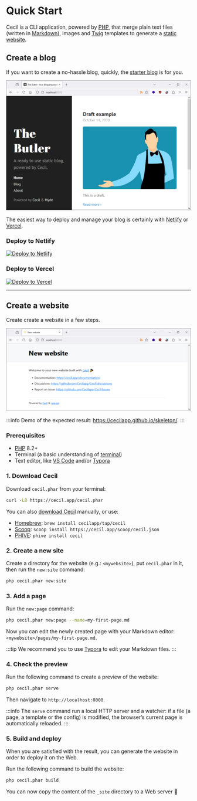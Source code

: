 <!--
description: "Create a new website and preview it locally."
date: 2020-12-19
updated: 2025-10-08
menu: home
-->
# Quick Start

Cecil is a CLI application, powered by [PHP](https://www.php.net), that merge plain text files (written in [Markdown](https://daringfireball.net/projects/markdown/)), images and [Twig](https://twig.symfony.com/) templates to generate a [static website](https://en.wikipedia.org/wiki/Static_web_page).

## Create a blog

If you want to create a no-hassle blog, quickly, the [starter blog](https://github.com/Cecilapp/the-butler#readme) is for you.

[![New blog example](/docs/cecil-newblog.png)](https://github.com/Cecilapp/the-butler#readme)

The easiest way to deploy and manage your blog is certainly with [Netlify](https://cecil.app/hosting/netlify/deploy/) or [Vercel](https://cecil.app/hosting/vercel/deploy/).

### Deploy to Netlify

[![Deploy to Netlify](https://www.netlify.com/img/deploy/button.svg)](https://cecil.app/hosting/netlify/deploy/)

### Deploy to Vercel

[![Deploy to Vercel](https://vercel.com/button/default.svg)](https://cecil.app/hosting/vercel/deploy/)

----

## Create a website

Create create a website in a few steps.

[![New website example](/docs/cecil-newsite.png)](https://cecilapp.github.io/skeleton/)

:::info
Demo of the expected result: <https://cecilapp.github.io/skeleton/>.
:::

### Prerequisites

- [PHP](https://php.net/manual/en/install.php) 8.2+
- Terminal (a basic understanding of [terminal](https://wikipedia.org/wiki/Terminal_emulator))
- Text editor, like [VS Code](https://code.visualstudio.com) and/or [Typora](https://typora.io)

### 1. Download Cecil

Download `cecil.phar` from your terminal:

```bash
curl -LO https://cecil.app/cecil.phar
```

You can also [download Cecil](https://cecil.app/download/) manually, or use:

- [Homebrew](https://brew.sh): `brew install cecilapp/tap/cecil`
- [Scoop](https://scoop.sh): `scoop install https://cecil.app/scoop/cecil.json`
- [PHIVE](https://phar.io): `phive install cecil`

### 2. Create a new site

Create a directory for the website (e.g.: `<mywebsite>`), put `cecil.phar` in it, then run the `new:site` command:

```bash
php cecil.phar new:site
```

### 3. Add a page

Run the `new:page` command:

```bash
php cecil.phar new:page --name=my-first-page.md
```

Now you can edit the newly created page with your Markdown editor: `<mywebsite>/pages/my-first-page.md`.

:::tip
We recommend you to use [Typora](https://www.typora.io) to edit your Markdown files.
:::

### 4. Check the preview

Run the following command to create a preview of the website:

```bash
php cecil.phar serve
```

Then navigate to `http://localhost:8000`.

:::info
The `serve` command run a local HTTP server and a watcher: if a file (a page, a template or the config) is modified, the browser’s current page is automatically reloaded.
:::

### 5. Build and deploy

When you are satisfied with the result, you can generate the website in order to deploy it on the Web.

Run the following command to build the website:

```bash
php cecil.phar build
```

You can now copy the content of the `_site` directory to a Web server 🎉
